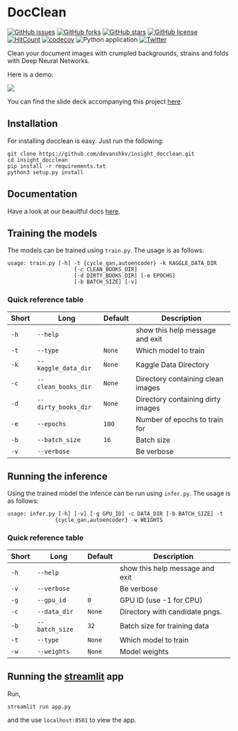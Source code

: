 # DocClean
[![GitHub issues](https://img.shields.io/github/issues/devanshkv/insight_docclean?style=flat-square)](https://github.com/devanshkv/insight_docclean/issues)
[![GitHub forks](https://img.shields.io/github/forks/devanshkv/insight_docclean?style=flat-square)](https://github.com/devanshkv/insight_docclean/network/members)
[![GitHub stars](https://img.shields.io/github/stars/devanshkv/insight_docclean?style=flat-square)](https://github.com/devanshkv/insight_docclean/stargazers)
[![GitHub license](https://img.shields.io/github/license/devanshkv/insight_docclean?style=flat-square)](https://github.com/devanshkv/insight_docclean/blob/master/LICENSE)
[![HitCount](http://hits.dwyl.com/devanshkv/insight_docclean.svg)](http://hits.dwyl.com/devanshkv/insight_docclean)
[![codecov](https://codecov.io/gh/devanshkv/insight_docclean/branch/master/graph/badge.svg?style=flat-square)](https://codecov.io/gh/devanshkv/insight_docclean)
![Python application](https://github.com/devanshkv/insight_docclean/workflows/Python%20application/badge.svg?style=flat-square)
[![Twitter](https://img.shields.io/twitter/url?url=https%3A%2F%2Fgithub.com%2Fdevanshkv%2Finsight_docclean)](https://twitter.com/devanshkv)


Clean your document images with crumpled backgrounds, strains and folds with Deep Neural Networks.


Here is a demo:

![](data/demo.gif)

You can find the slide deck accompanying this project [here](https://docs.google.com/presentation/d/1k0ulZ-9ExgH9h1v2684A7HlRs-bKhIFVl0FxAtLuRds/edit?usp=sharing). 

## Installation
For installing docclean is easy. Just run the following:

```
git clone https://github.com/devanshkv/insight_docclean.git
cd insight_docclean
pip install -r requirements.txt
python3 setup.py install
```

## Documentation
Have a look at our beauitful docs [here](https://devanshkv.github.io/insight_docclean/).

## Training the models
The models can be trained using `train.py`. The usage is as follows:

```
usage: train.py [-h] -t {cycle_gan,autoencoder} -k KAGGLE_DATA_DIR
                     [-c CLEAN_BOOKS_DIR]
                     [-d DIRTY_BOOKS_DIR] [-e EPOCHS]
                     [-b BATCH_SIZE] [-v]
```
### Quick reference table
|Short|Long               |Default|Description                      |
|-----|-------------------|-------|---------------------------------|
|`-h` |`--help`           |       |show this help message and exit  |
|`-t` |`--type`           |`None` |Which model to train             |
|`-k` |`--kaggle_data_dir`|`None` |Kaggle Data Directory            |
|`-c` |`--clean_books_dir`|`None` |Directory containing clean images|
|`-d` |`--dirty_books_dir`|`None` |Directory containing dirty images|
|`-e` |`--epochs`         |`100`  |Number of epochs to train for    |
|`-b` |`--batch_size`     |`16`   |Batch size                       |
|`-v` |`--verbose`        |       |Be verbose                       |

## Running the inference

Using the trained model the infence can be run using `infer.py`. The usage is as follows:

```
usage: infer.py [-h] [-v] [-g GPU_ID] -c DATA_DIR [-b BATCH_SIZE] -t
               {cycle_gan,autoencoder} -w WEIGHTS
```
### Quick reference table
|Short|Long          |Default|Description                    |
|-----|--------------|-------|-------------------------------|
|`-h` |`--help`      |       |show this help message and exit|
|`-v` |`--verbose`   |       |Be verbose                     |
|`-g` |`--gpu_id`    |`0`    |GPU ID (use -1 for CPU)        |
|`-c` |`--data_dir`  |`None` |Directory with candidate pngs. |
|`-b` |`--batch_size`|`32`   |Batch size for training data   |
|`-t` |`--type`      |`None` |Which model to train           |
|`-w` |`--weights`   |`None` |Model weights                  |

## Running the [streamlit](https://www.streamlit.io/) app
Run,
```
streamlit run app.py
```
 and the use `localhost:8501` to view the app.

